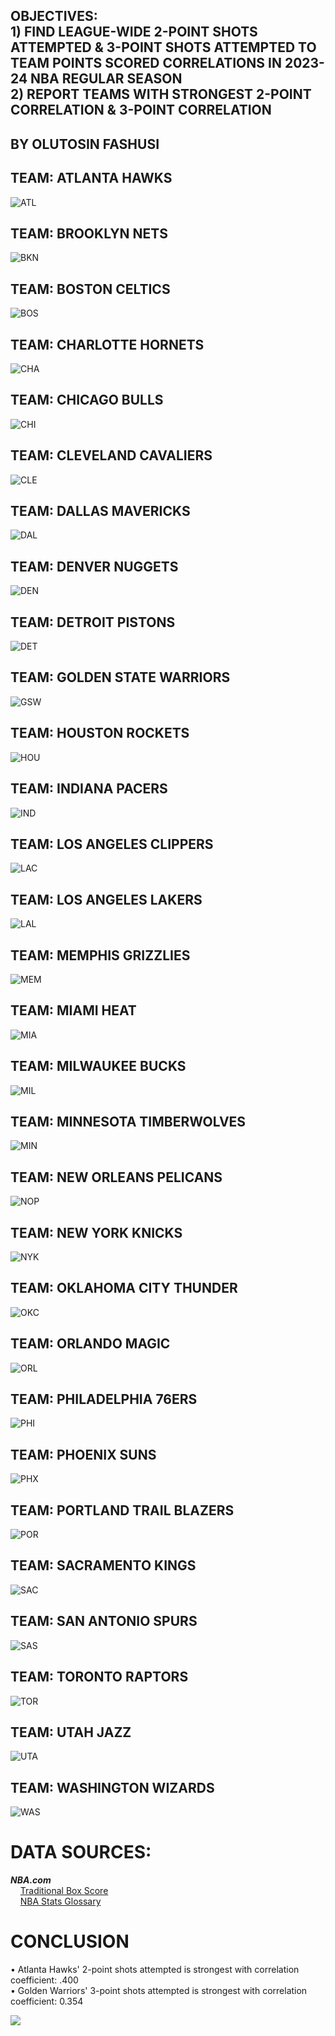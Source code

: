 ## OBJECTIVES: <br> 1) FIND LEAGUE-WIDE 2-POINT SHOTS ATTEMPTED & 3-POINT SHOTS ATTEMPTED TO TEAM POINTS SCORED CORRELATIONS IN 2023-24 NBA REGULAR SEASON <br> 2) REPORT TEAMS WITH STRONGEST 2-POINT CORRELATION & 3-POINT CORRELATION <br>
## BY OLUTOSIN FASHUSI
## TEAM: ATLANTA HAWKS
![ATL](https://github.com/user-attachments/assets/756d781f-a2db-4f99-a192-12505fc5c3d9)
## TEAM: BROOKLYN NETS
![BKN](https://github.com/user-attachments/assets/a360238f-fa20-4eb1-ae86-074686d5f36b)
## TEAM: BOSTON CELTICS
![BOS](https://github.com/user-attachments/assets/e89b84c9-3b1c-4135-9a48-42f471653b2e)
## TEAM: CHARLOTTE HORNETS
![CHA](https://github.com/user-attachments/assets/03a4a839-a2f5-40d3-ab13-3521e00b68f7)
## TEAM: CHICAGO BULLS
![CHI](https://github.com/user-attachments/assets/95ef3c8f-b4ea-4300-a74e-278a404ac895)
## TEAM: CLEVELAND CAVALIERS
![CLE](https://github.com/user-attachments/assets/7bb51d7a-686f-4ea6-909f-0f401405a92a)
## TEAM: DALLAS MAVERICKS
![DAL](https://github.com/user-attachments/assets/d859833a-a26f-42a5-be2a-87c62d1c99f6)
## TEAM: DENVER NUGGETS
![DEN](https://github.com/user-attachments/assets/39b41051-6ecb-42c5-8d41-830d0d0016eb)
## TEAM: DETROIT PISTONS
![DET](https://github.com/user-attachments/assets/77bc53cf-2b00-4d8b-b277-4d73d952fde6)
## TEAM: GOLDEN STATE WARRIORS
![GSW](https://github.com/user-attachments/assets/2d41fdc8-042d-4059-a8ed-98d819e0bb83)
## TEAM: HOUSTON ROCKETS
![HOU](https://github.com/user-attachments/assets/f1c0a9f7-1962-4c34-8494-a0fb87c7baee)
## TEAM: INDIANA PACERS
![IND](https://github.com/user-attachments/assets/c6efdfba-9413-4558-877f-842831f28045)
## TEAM: LOS ANGELES CLIPPERS
![LAC](https://github.com/user-attachments/assets/163fdeea-7d29-4025-8d63-aea8b10d3615)
## TEAM: LOS ANGELES LAKERS 
![LAL](https://github.com/user-attachments/assets/d86d5d59-678a-42c2-a5f8-1b676511e0fe)
## TEAM: MEMPHIS GRIZZLIES
![MEM](https://github.com/user-attachments/assets/5b4e3393-50b7-4878-b20b-9a19df3981db)
## TEAM: MIAMI HEAT
![MIA](https://github.com/user-attachments/assets/e96f43cb-cd3a-488c-978b-35d8e4b04ae3)
## TEAM: MILWAUKEE BUCKS
![MIL](https://github.com/user-attachments/assets/1f588c60-8226-4bea-a791-ceaf92d528f0)
## TEAM: MINNESOTA TIMBERWOLVES
![MIN](https://github.com/user-attachments/assets/e87188bf-76a1-47b6-a246-0347a0c43afc)
## TEAM: NEW ORLEANS PELICANS
![NOP](https://github.com/user-attachments/assets/02f52aae-4b30-43d2-96c7-de6c6138a601)
## TEAM: NEW YORK KNICKS
![NYK](https://github.com/user-attachments/assets/cf8ff516-c414-4415-96cb-a86296fe7ebe)
## TEAM: OKLAHOMA CITY THUNDER
![OKC](https://github.com/user-attachments/assets/1b5a29d9-b2cd-488d-b306-95af45ba74fb)
## TEAM: ORLANDO MAGIC
![ORL](https://github.com/user-attachments/assets/ed497ff5-f04d-4424-909b-a8e60680eb62)
## TEAM: PHILADELPHIA 76ERS
![PHI](https://github.com/user-attachments/assets/f8889d2e-3c31-4c1b-afb4-c12bc0d51e1e)
## TEAM: PHOENIX SUNS
![PHX](https://github.com/user-attachments/assets/3ffd4b8e-b47c-40a6-b21a-70a3fff155b1)
## TEAM: PORTLAND TRAIL BLAZERS
![POR](https://github.com/user-attachments/assets/f10b7082-4d68-48ee-88d8-93915a67c73e)
## TEAM: SACRAMENTO KINGS
![SAC](https://github.com/user-attachments/assets/908740a7-cded-46df-acca-222b94e5d8d3)
## TEAM: SAN ANTONIO SPURS
![SAS](https://github.com/user-attachments/assets/c390947f-111b-4a35-9328-33e6a0822446)
## TEAM: TORONTO RAPTORS 
![TOR](https://github.com/user-attachments/assets/e114d9c8-acf4-42a4-91eb-25c28ea5cebe)
## TEAM: UTAH JAZZ
![UTA](https://github.com/user-attachments/assets/48eb58ec-eec8-4df7-8271-34ef5e0607e9)
## TEAM: WASHINGTON WIZARDS
![WAS](https://github.com/user-attachments/assets/05927034-b464-4fc5-bce9-ff42a77e3241)

# DATA SOURCES: 
<b><i>NBA.com</i></b><br>
&nbsp;&nbsp;&nbsp; [Traditional Box Score](https://www.nba.com/stats/teams/boxscores-traditional?SeasonType=Regular+Season&Season=2023-24) <br>
&nbsp;&nbsp;&nbsp; [NBA Stats Glossary](https://www.nba.com/stats/help/glossary)
# CONCLUSION 
• Atlanta Hawks' 2-point shots attempted is strongest with correlation coefficient: .400 <br> 
• Golden Warriors' 3-point shots attempted is strongest with correlation coefficient: 0.354

![](https://komarev.com/ghpvc/?username=olutosinfashusi)
